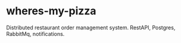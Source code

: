 # wheres-my-pizza
Distributed restaurant order management system. RestAPI, Postgres, RabbitMq, notifications.
